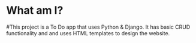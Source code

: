 # What am I?

#This project is a To Do app that uses Python & Django. It has basic CRUD functionality and and uses HTML templates to design the website.
